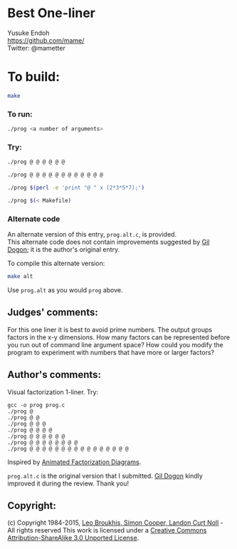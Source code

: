 # Best One-liner

Yusuke Endoh  
<https://github.com/mame/>  
Twitter: @mametter  

# To build:

```sh
make
```

### To run:

```sh
./prog <a number of arguments>
```

### Try:

```sh
./prog @ @ @ @ @ @

./prog @ @ @ @ @ @ @ @ @ @ @ @

./prog $(perl -e 'print "@ " x (2*3*5*7);')

./prog $(< Makefile)
```

### Alternate code

An alternate version of this entry, `prog.alt.c`, is provided.  
This alternate code does not contain improvements suggested by [Gil
Dogon](/winners.html#Gil_Dogon); it is
the author's original entry.

To compile this alternate version:

```sh
make alt
```

Use `prog.alt` as you would `prog` above.

## Judges' comments:

For this one liner it is best to avoid prime numbers. The output groups
factors in the x-y dimensions. How many factors can be represented before you
run out of command line argument space? How could you modify the program to
experiment with numbers that have more or larger factors?

## Author's comments:

Visual factorization 1-liner.  Try:

    gcc -o prog prog.c
    ./prog @
    ./prog @ @
    ./prog @ @ @
    ./prog @ @ @ @
    ./prog @ @ @ @ @ @
    ./prog @ @ @ @ @ @ @ @
    ./prog @ @ @ @ @ @ @ @ @ @ @ @ @ @ @ @

Inspired by [Animated Factorization
Diagrams](http://www.datapointed.net/visualizations/math/factorization/animated-diagrams/).

`prog.alt.c` is the original version that I submitted. [Gil
Dogon](/winners.html#Gil_Dogon) kindly improved it during the review.  Thank
you!

## Copyright:

(c) Copyright 1984-2015, [Leo Broukhis, Simon Cooper, Landon Curt Noll][judges] - All rights reserved
This work is licensed under a [Creative Commons Attribution-ShareAlike 3.0 Unported License][cc].

[judges]: http://www.ioccc.org/judges.html
[cc]: http://creativecommons.org/licenses/by-sa/3.0/
